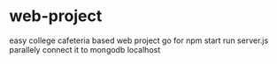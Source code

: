 # web-project
easy college cafeteria based web project
go for npm start
run server.js parallely
connect it to mongodb localhost
